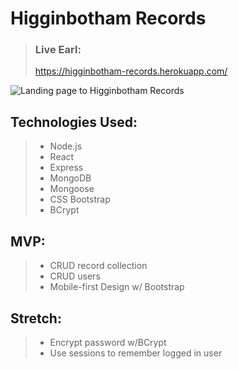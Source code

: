 # Higginbotham Records

> ### Live Earl:
>
> https://higginbotham-records.herokuapp.com/

![Landing page to Higginbotham Records](https://i.imgur.com/pv01sLr.png)

## Technologies Used:

> - Node.js
> - React
> - Express
> - MongoDB
> - Mongoose
> - CSS Bootstrap
> - BCrypt

## MVP:

> - CRUD record collection
> - CRUD users
> - Mobile-first Design w/ Bootstrap

## Stretch:

> - Encrypt password w/BCrypt
> - Use sessions to remember logged in user
